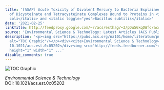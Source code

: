 ```yaml
---
title: '[ASAP] Acute Toxicity of Divalent Mercury to Bacteria Explained by the Formation
  of Dicysteinate and Tetracysteinate Complexes Bound to Proteins in <italic toggle="yes">Escherichia
  coli</italic> and <italic toggle="yes">Bacillus subtilis</italic>'
date: '2021-02-25'
linkTitle: http://feedproxy.google.com/~r/acs/esthag/~3/pDu5GkqOWfc/acs.est.0c05202
source: 'Environmental Science & Technology: Latest Articles (ACS Publications)'
description: '<p><img src="https://pubs.acs.org/na101/home/literatum/publisher/achs/journals/content/esthag/0/esthag.ahead-of-print/acs.est.0c05202/20210225/images/medium/es0c05202_0008.gif"
  alt="TOC Graphic"/></p><div><cite>Environmental Science & Technology</cite></div><div>DOI:
  10.1021/acs.est.0c05202</div><img src="http://feeds.feedburner.com/~r/acs/esthag/~4/pDu5GkqOWfc"
  height="1" width="1" ...'
disable_comments: true
---
```

<p><img src="https://pubs.acs.org/na101/home/literatum/publisher/achs/journals/content/esthag/0/esthag.ahead-of-print/acs.est.0c05202/20210225/images/medium/es0c05202_0008.gif" alt="TOC Graphic"/></p><div><cite>Environmental Science & Technology</cite></div><div>DOI: 10.1021/acs.est.0c05202</div><img src="http://feeds.feedburner.com/~r/acs/esthag/~4/pDu5GkqOWfc" height="1" width="1" ...